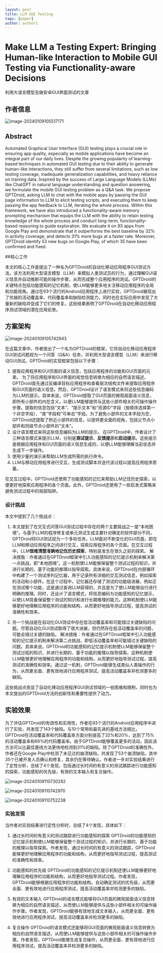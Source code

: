 ```yaml
---
layout: post
title: LLM GUI Testing
tags: [paper]
author: author1
---
```


# Make LLM a Testing Expert: Bringing Human-like Interaction to Mobile GUI Testing via Functionality-aware Decisions

利用大语言模型去做安卓GUI界面测试的文章



## 作者信息

![image-20240109105517171](../Images/image-20240109105517171.png)



## Abstract

Automated Graphical User Interface (GUI) testing plays a crucial role in ensuring app quality, especially as mobile applications have become an integral part of our daily lives. Despite the growing popularity of learning-based techniques in automated GUI testing due to their ability to generate human-like interactions, they still suffer from several limitations, such as low testing coverage, inadequate generalization capabilities, and heavy reliance on training data. Inspired by the success of Large Language Models (LLMs) like ChatGPT in natural language understanding and question answering, we formulate the mobile GUI testing problem as a Q&A task. We propose GPTDroid, asking LLM to chat with the mobile apps by passing the GUI page information to LLM to elicit testing scripts, and executing them to keep passing the app feedback to LLM, iterating the whole process. Within this framework, we have also introduced a functionality-aware memory prompting mechanism that equips the LLM with the ability to retain testing knowledge of the whole process and conduct long-term, functionality-based reasoning to guide exploration. We evaluate it on 93 apps from Google Play and demonstrate that it outperforms the best baseline by 32% in activity coverage, and detects 31% more bugs at a faster rate. Moreover, GPTDroid identify 53 new bugs on Google Play, of which 35 have been confirmed and fixed.



##核心工作

本文的核心工作是提出了一种名为GPTDroid的自动化移动应用程序GUI测试方法。该方法利用大型语言模型（LLM）来模拟人类测试员的行为，通过理解GUI语义信息并自动推断可能的操作步骤，从而完成整个应用程序的测试。GPTDroid的关键特点包括功能感知的记忆机制，使LLM能够更多地关注移动应用程序的全局和功能视角。通过在93个流行的Android应用程序上进行实验，GPTDroid展现出了优越的活动覆盖率、代码覆盖率和缺陷检测能力，同时也在实际应用中发现了大量新的缺陷并促成了它们的修复。这些结果表明了GPTDroid在自动化移动应用程序测试领域的潜在应用前景。



## 方案架构

![image-20240109105742943](../Images/image-20240109105742943.png)

在这篇文章中，作者提出了一个名为GPTDroid的框架，它将自动化移动应用程序GUI测试问题视为一个问答（Q&A）任务，并利用大型语言模型（LLM）来进行移动GUI测试。GPTDroid的实现框架包括以下步骤：

1. 提取应用程序和GUI页面的语义信息，包括应用程序的功能和GUI页面的元素。
   为了将应用程序和GUI界面的视觉信息转换为相应的自然语言描述，GPTDroid首先通过反编译目标应用程序和查看层次结构文件来提取应用程序和GUI页面的语义信息。然后，GPTDroid设计了语言模式来将这些信息编码为LLM的提示。具体来说，GPTDroid提取了GUI页面的微观层面语义信息，即所有小部件的内在含义，以便LLM能够提供与这些小部件相关的可操作操作步骤。提取的信息包括“文本”、“提示文本”和“资源ID”字段（按顺序选择第一个非空字段）、“类”字段和“可单击”字段。为了避免小部件的文本字段为空，GPTDroid还提取了附近小部件的信息，以提供更全面的视角，包括父节点小部件和同级节点小部件的“文本”。
2. 设计语言模式来将这些信息编码为LLM的提示。
   在GPTDroid中，作者设计了三种语言模式来提示LLM，分别是**测试提示**、**反馈提示**和**启动提示**。这些提示是根据应用程序和GUI页面的语义信息生成的，以便LLM能够理解当前状态并生成下一步操作。
3. 使用少量的演示来帮助LLM生成所需的执行命令。
4. LLM与移动应用程序进行交互，生成测试脚本并迭代该过程以提高应用程序质量。

在交互过程中，GPTDroid还使用了功能感知的记忆来帮助LLM记住历史探索，以便更好地探索应用程序的各个页面。此外，GPTDroid还使用了一些启发式策略来避免测试过程中的局部陷阱。



### 设计挑战

本文中提到了几个挑战点：

1. 本文提到了在交互式问答GUI测试过程中存在的两个主要挑战之一是“本地困境”。与基于LLM的程序修复或单元测试生成主要针对确定的软件部分不同，GPTDroid将GUI测试视为一个多轮任务，LLM面对不断变化的GUI页面，即在LLM和移动应用程序之间进行交互，探索应用程序的各个页面。在交互过程中，LLM**很难清楚准确地记住历史探索**，特别是发生在很久之前的探索。
   解决措施：作者通过在GPTDroid框架中引入功能感知的记忆提示机制来解决第一点挑战，即“本地困境”。这一机制使LLM能够保留整个测试过程的知识，并进行长期的、基于功能的推理以指导探索。具体来说，GPTDroid在内部循环中构建了一个测试序列记忆器，用于记录所有详细的交互测试信息，例如探索的活动和小部件。在这个过程中，记忆器还存储了测试的功能级进展，例如正在测试哪个功能，这是通过查询LLM获得的，并且是为了使LLM能够自行进行明确的推理。同时，还设计了语言模式，将信息编码为功能感知的记忆提示，以使LLM具备保留整个测试的知识和进行长期推理的能力。这种机制使LLM能够更好地理解应用程序的功能和结构，从而更好地指导测试过程，提高测试的准确性和效率。

2. 另一个挑战是在自动化GUI测试中存在低活动覆盖率和可能错过关键缺陷的问题。尽管自动化GUI测试取得了很大进展，但仍然存在低活动覆盖率的问题，可能会错过关键的缺陷。
   解决措施：作者通过在GPTDroid框架中引入功能感知的记忆提示机制来解决第二点挑战，即低活动覆盖率和可能错过关键缺陷的问题。具体来说，GPTDroid的功能感知的记忆提示机制使LLM能够保留整个测试过程的知识，并进行长期的、基于功能的推理以指导探索。这种机制使LLM能够更好地理解应用程序的功能和结构，从而更好地指导测试过程，提高测试的准确性和效率。通过这一机制，GPTDroid能够生成类似人类操作的行为，从而更全面、更有效地进行应用程序测试，提高活动覆盖率并检测更多的缺陷。

这些挑战点突显了自动化移动应用程序GUI测试领域的一些困难和限制，同时也为本文提出的GPTDroid方法的创新性和重要性提供了动力。



## 实验效果

为了评估GPTDroid的有效性和实用性，作者在93个流行的Android应用程序中进行了实验，共发现了143个缺陷。与10个常用和最先进的基线方法相比，GPTDroid在活动覆盖率和代码覆盖率方面分别提高了32%和20%，达到了75%的活动覆盖率和66%的代码覆盖率。由于GPTDroid能够覆盖更多的活动，因此该方法可以比最佳基线方法更快地检测到31%的缺陷。除了GPTDroid的准确性外，作者还在Google Play中检测了未见过的崩溃缺陷，共发现了53个崩溃缺陷，其中35个已被开发人员确认和修复，其余仍在等待确认。作者进一步对实验结果进行了定性分析，总结了4个发现，包括通过长时间的有意义的测试跟踪进行功能感知的探索，功能感知的优先级，有效的文本输入和复合操作。

![image-20240109110730282](../Images/image-20240109110730282.png)

![image-20240109110742970](../Images/image-20240109110742970.png)

![image-20240109110752238](../Images/image-20240109110752238.png)





### 实验发现

当作者对实验结果进行定性分析时，总结了4个发现，具体如下：

1. 通过长时间的有意义的测试跟踪进行功能感知的探索
   GPTDroid的功能感知的记忆提示机制使LLM能够保留整个测试过程的知识，并进行长期的、基于功能的推理以指导探索。作者发现，通过长时间的有意义的测试跟踪，GPTDroid能够更好地理解应用程序的功能和结构，从而更好地指导测试过程，提高测试的准确性和效率。

2. 功能感知的优先级
   GPTDroid的功能感知的记忆提示机制还使LLM能够更好地理解应用程序的功能和结构，从而更好地指导测试过程。作者发现，GPTDroid能够根据应用程序的功能和结构，自动确定测试的优先级，从而更全面、更有效地进行应用程序测试，提高活动覆盖率并检测更多的缺陷。

3. 有效的文本输入
   GPTDroid的语言模式能够将GUI页面的微观层面语义信息转换为相应的自然语言描述，从而使LLM能够提供与这些小部件相关的可操作操作步骤。作者发现，GPTDroid能够有效地生成文本输入，从而更全面、更有效地进行应用程序测试，提高活动覆盖率并检测更多的缺陷。

4. 复合操作
   GPTDroid的语言模式还能够将GUI页面的微观层面语义信息转换为相应的自然语言描述，从而使LLM能够提供与这些小部件相关的可操作操作步骤。作者发现，GPTDroid能够生成复合操作，从而更全面、更有效地进行应用程序测试，提高活动覆盖率并检测更多的缺陷。
